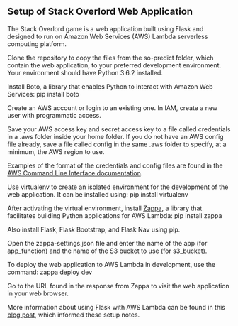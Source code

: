 ## Setup of Stack Overlord Web Application

The Stack Overlord game is a web application built using Flask and 
designed to run on Amazon Web Services (AWS) Lambda serverless 
computing platform.

Clone the repository to copy the files from the so-predict folder,
which contain the web application, to your preferred development
environment. Your environment should have Python 3.6.2 installed.

Install Boto, a library that enables Python to interact with Amazon
Web Services: 
pip install boto

Create an AWS account or login to an existing one. In IAM, create a
new user with programmatic access. 

Save your AWS access key and secret access key to a file called
credentials in a .aws folder inside your home folder. If you do not
have an AWS config file already, save a file called config in the
same .aws folder to specify, at a minimum, the AWS region to use.

Examples of the format of the credentials and config files
are found in the [AWS Command Line Interface documentation](http://docs.aws.amazon.com/cli/latest/userguide/cli-config-files.html).

Use virtualenv to create an isolated environment for the development
of the web application. It can be installed using: 
pip install virtualenv

After activating the virtual environment, install [Zappa](https://github.com/Miserlou/Zappa), a library 
that facilitates building Python applications for AWS Lambda: 
pip install zappa

Also install Flask, Flask Bootstrap, and Flask Nav using pip.

Open the zappa-settings.json file and enter the name of the app 
(for app_function) and the name of the S3 bucket to use (for 
s3_bucket).

To deploy the web application to AWS Lambda in development, use the
command: 
zappa deploy dev

Go to the URL found in the response from Zappa to visit the web
application in your web browser.

More information about using Flask with AWS Lambda can be found in 
this [blog post](https://bitsvsbytes.com/creating-a-microservice-with-flask-zappa-amazon-webservices),
which informed these setup notes.
